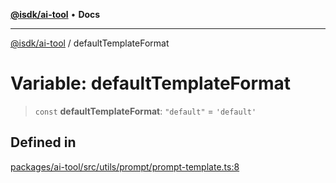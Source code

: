 [**@isdk/ai-tool**](../README.md) • **Docs**

***

[@isdk/ai-tool](../globals.md) / defaultTemplateFormat

# Variable: defaultTemplateFormat

> `const` **defaultTemplateFormat**: `"default"` = `'default'`

## Defined in

[packages/ai-tool/src/utils/prompt/prompt-template.ts:8](https://github.com/isdk/ai-tool.js/blob/5f9f0083c734722103ff5468e424b48c212a55f0/src/utils/prompt/prompt-template.ts#L8)

